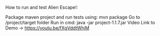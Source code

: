How to run and test Alien Escape!:

Package maven project and run tests using: mvn package
Go to /project/target folder
Run in cmd: java -jar project-1.1.7.jar
Video Link to Demo -> https://youtu.be/fXgVddtWhjM
